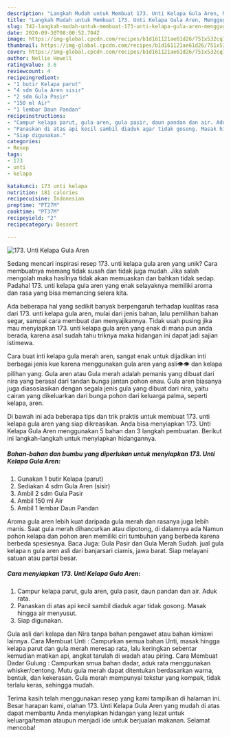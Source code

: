 ```yaml
---
description: "Langkah Mudah untuk Membuat 173. Unti Kelapa Gula Aren, Menggugah Selera"
title: "Langkah Mudah untuk Membuat 173. Unti Kelapa Gula Aren, Menggugah Selera"
slug: 742-langkah-mudah-untuk-membuat-173-unti-kelapa-gula-aren-menggugah-selera
date: 2020-09-30T08:00:52.704Z
image: https://img-global.cpcdn.com/recipes/b1d161121ae61d26/751x532cq70/173-unti-kelapa-gula-aren-foto-resep-utama.jpg
thumbnail: https://img-global.cpcdn.com/recipes/b1d161121ae61d26/751x532cq70/173-unti-kelapa-gula-aren-foto-resep-utama.jpg
cover: https://img-global.cpcdn.com/recipes/b1d161121ae61d26/751x532cq70/173-unti-kelapa-gula-aren-foto-resep-utama.jpg
author: Nellie Howell
ratingvalue: 3.6
reviewcount: 4
recipeingredient:
- "1 butir Kelapa parut"
- "4 sdm Gula Aren sisir"
- "2 sdm Gula Pasir"
- "150 ml Air"
- "1 lembar Daun Pandan"
recipeinstructions:
- "Campur kelapa parut, gula aren, gula pasir, daun pandan dan air. Aduk rata."
- "Panaskan di atas api kecil sambil diaduk agar tidak gosong. Masak hingga air menyusut."
- "Siap digunakan."
categories:
- Resep
tags:
- 173
- unti
- kelapa

katakunci: 173 unti kelapa 
nutrition: 181 calories
recipecuisine: Indonesian
preptime: "PT27M"
cooktime: "PT37M"
recipeyield: "2"
recipecategory: Dessert

---
```



![173. Unti Kelapa Gula Aren](https://img-global.cpcdn.com/recipes/b1d161121ae61d26/751x532cq70/173-unti-kelapa-gula-aren-foto-resep-utama.jpg)

Sedang mencari inspirasi resep 173. unti kelapa gula aren yang unik? Cara membuatnya memang tidak susah dan tidak juga mudah. Jika salah mengolah maka hasilnya tidak akan memuaskan dan bahkan tidak sedap. Padahal 173. unti kelapa gula aren yang enak selayaknya memiliki aroma dan rasa yang bisa memancing selera kita.

Ada beberapa hal yang sedikit banyak berpengaruh terhadap kualitas rasa dari 173. unti kelapa gula aren, mulai dari jenis bahan, lalu pemilihan bahan segar, sampai cara membuat dan menyajikannya. Tidak usah pusing jika mau menyiapkan 173. unti kelapa gula aren yang enak di mana pun anda berada, karena asal sudah tahu triknya maka hidangan ini dapat jadi sajian istimewa.

Cara buat inti kelapa gula merah aren, sangat enak untuk dijadikan inti berbagai jenis kue karena menggunakan gula aren yang asli👁👁 dan kelapa pilihan yang. Gula aren atau Gula merah adalah pemanis yang dibuat dari nira yang berasal dari tandan bunga jantan pohon enau. Gula aren biasanya juga diasosiasikan dengan segala jenis gula yang dibuat dari nira, yaitu cairan yang dikeluarkan dari bunga pohon dari keluarga palma, seperti kelapa, aren.


Di bawah ini ada beberapa tips dan trik praktis untuk membuat 173. unti kelapa gula aren yang siap dikreasikan. Anda bisa menyiapkan 173. Unti Kelapa Gula Aren menggunakan 5 bahan dan 3 langkah pembuatan. Berikut ini langkah-langkah untuk menyiapkan hidangannya.

<!--inarticleads1-->

##### Bahan-bahan dan bumbu yang diperlukan untuk menyiapkan 173. Unti Kelapa Gula Aren:

1. Gunakan 1 butir Kelapa (parut)
1. Sediakan 4 sdm Gula Aren (sisir)
1. Ambil 2 sdm Gula Pasir
1. Ambil 150 ml Air
1. Ambil 1 lembar Daun Pandan


Aroma gula aren lebih kuat daripada gula merah dan rasanya juga lebih manis. Saat gula merah dihancurkan atau dipotong, di dalamnya ada Namun pohon kelapa dan pohon aren memiliki ciri tumbuhan yang berbeda karena berbeda spesiesnya. Baca Juga: Gula Pasir dan Gula Merah Sudah. jual gula kelapa n gula aren asli dari banjarsari ciamis, jawa barat. Siap melayani satuan atau partai besar. 

<!--inarticleads2-->

##### Cara menyiapkan 173. Unti Kelapa Gula Aren:

1. Campur kelapa parut, gula aren, gula pasir, daun pandan dan air. Aduk rata.
1. Panaskan di atas api kecil sambil diaduk agar tidak gosong. Masak hingga air menyusut.
1. Siap digunakan.


Gula asli dari kelapa dan Nira tanpa bahan pengawet atau bahan kimiawi lainnya. Cara Membuat Unti : Campurkan semua bahan Unti, masak hingga kelapa parut dan gula merah meresap rata, lalu keringkan sebentar kemudian matikan api, angkat tarulah di wadah atau piring. Cara Membuat Dadar Gulung : Campurkan smua bahan dadar, aduk rata menggunakan whisker/centong. Mutu gula merah dapat ditentukan berdasarkan warna, bentuk, dan kekerasan. Gula merah mempunyai tekstur yang kompak, tidak terlalu keras, sehingga mudah. 

Terima kasih telah menggunakan resep yang kami tampilkan di halaman ini. Besar harapan kami, olahan 173. Unti Kelapa Gula Aren yang mudah di atas dapat membantu Anda menyiapkan hidangan yang lezat untuk keluarga/teman ataupun menjadi ide untuk berjualan makanan. Selamat mencoba!
